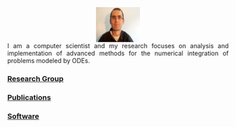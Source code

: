 <center>
<img src="/images/argazkia.jpg" data-canonical-src="/images/argazkia.jpg" align="middle" width="100" height="80" />
</center>

<div style="text-align: justify">
I am a computer scientist and my research  focuses on analysis and implementation of advanced methods for the numerical integration of problems modeled by ODEs.
</div>

### [Research Group](http://www.gicas.uji.es/)
### [Publications](https://orcid.org/my-orcid?orcid=0000-0002-7321-8882)
### [Software](https://github.com/SciML/IRKGaussLegendre.jl)
